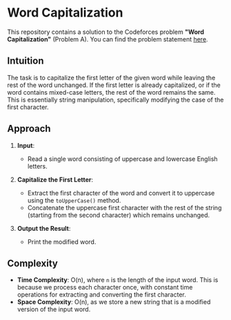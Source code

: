 # Word Capitalization

This repository contains a solution to the Codeforces problem **"Word Capitalization"** (Problem A). You can find the problem statement [here](https://codeforces.com/problemset/problem/281/A).

## Intuition

The task is to capitalize the first letter of the given word while leaving the rest of the word unchanged. If the first letter is already capitalized, or if the word contains mixed-case letters, the rest of the word remains the same. This is essentially string manipulation, specifically modifying the case of the first character.

## Approach

1. **Input**:
   - Read a single word consisting of uppercase and lowercase English letters.

2. **Capitalize the First Letter**:
   - Extract the first character of the word and convert it to uppercase using the `toUpperCase()` method.
   - Concatenate the uppercase first character with the rest of the string (starting from the second character) which remains unchanged.

3. **Output the Result**:
   - Print the modified word.

## Complexity

- **Time Complexity**: O(n), where `n` is the length of the input word. This is because we process each character once, with constant time operations for extracting and converting the first character.
- **Space Complexity**: O(n), as we store a new string that is a modified version of the input word.
